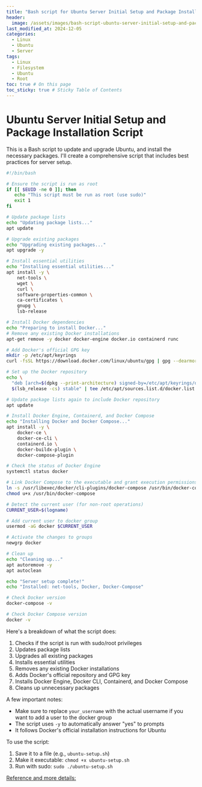 ```yaml
---
title: "Bash script for Ubuntu Server Initial Setup and Package Installation Script"
header:
  image: /assets/images/bash-script-ubuntu-server-initial-setup-and-package-installation-script.png
last_modified_at: 2024-12-05
categories:
  - Linux
  - Ubuntu
  - Server
tags:
  - Linux
  - Filesystem
  - Ubuntu
  - Root
toc: true # On this page
toc_sticky: true # Sticky Table of Contents
---
```


# Ubuntu Server Initial Setup and Package Installation Script

This is a Bash script to update and upgrade Ubuntu, and install the necessary packages. I'll create a comprehensive script that includes best practices for server setup.

```bash
#!/bin/bash

# Ensure the script is run as root
if [[ $EUID -ne 0 ]]; then
   echo "This script must be run as root (use sudo)" 
   exit 1
fi

# Update package lists
echo "Updating package lists..."
apt update

# Upgrade existing packages
echo "Upgrading existing packages..."
apt upgrade -y

# Install essential utilities
echo "Installing essential utilities..."
apt install -y \
    net-tools \
    wget \
    curl \
    software-properties-common \
    ca-certificates \
    gnupg \
    lsb-release

# Install Docker dependencies
echo "Preparing to install Docker..."
# Remove any existing Docker installations
apt-get remove -y docker docker-engine docker.io containerd runc

# Add Docker's official GPG key
mkdir -p /etc/apt/keyrings
curl -fsSL https://download.docker.com/linux/ubuntu/gpg | gpg --dearmor -o /etc/apt/keyrings/docker.gpg

# Set up the Docker repository
echo \
  "deb [arch=$(dpkg --print-architecture) signed-by=/etc/apt/keyrings/docker.gpg] https://download.docker.com/linux/ubuntu \
  $(lsb_release -cs) stable" | tee /etc/apt/sources.list.d/docker.list > /dev/null

# Update package lists again to include Docker repository
apt update

# Install Docker Engine, Containerd, and Docker Compose
echo "Installing Docker and Docker Compose..."
apt install -y \
    docker-ce \
    docker-ce-cli \
    containerd.io \
    docker-buildx-plugin \
    docker-compose-plugin

# Check the status of Docker Engine
systemctl status docker

# Link Docker Compose to the executable and grant execution permissions.
ln -s /usr/libexec/docker/cli-plugins/docker-compose /usr/bin/docker-compose
chmod u+x /usr/bin/docker-compose

# Detect the current user (for non-root operations)
CURRENT_USER=$(logname)

# Add current user to docker group
usermod -aG docker $CURRENT_USER

# Activate the changes to groups
newgrp docker

# Clean up
echo "Cleaning up..."
apt autoremove -y
apt autoclean

echo "Server setup complete!"
echo "Installed: net-tools, Docker, Docker-Compose"

# Check Docker version
docker-compose -v

# Check Docker Compose version
docker -v

```

Here's a breakdown of what the script does:

1. Checks if the script is run with sudo/root privileges
2. Updates package lists
3. Upgrades all existing packages
4. Installs essential utilities
5. Removes any existing Docker installations
6. Adds Docker's official repository and GPG key
7. Installs Docker Engine, Docker CLI, Containerd, and Docker Compose
8. Cleans up unnecessary packages

A few important notes:
- Make sure to replace `your_username` with the actual username if you want to add a user to the docker group
- The script uses `-y` to automatically answer "yes" to prompts
- It follows Docker's official installation instructions for Ubuntu

To use the script:
1. Save it to a file (e.g., `ubuntu-setup.sh`)
2. Make it executable: `chmod +x ubuntu-setup.sh`
3. Run with sudo: `sudo ./ubuntu-setup.sh`


[Reference and more details:](https://moalaaelden.wordpress.com/2022/10/24/install-docker-engine-on-ubuntu-18-04-lts-20-04-lts-21-10-lts-22-04-lts-2/ "MoAlaaElden")